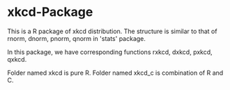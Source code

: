 # xkcd-Package

This is a R package of xkcd distribution. The structure is similar to that of rnorm, dnorm, pnorm, qnorm in 'stats' package.

In this package, we have corresponding functions rxkcd, dxkcd, pxkcd, qxkcd.

Folder named xkcd is pure R. Folder named xkcd_c is combination of R and C.
